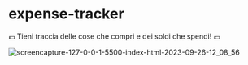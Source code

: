 # expense-tracker

💶 Tieni traccia delle cose che compri e dei soldi che spendi! 💶

![screencapture-127-0-0-1-5500-index-html-2023-09-26-12_08_56](https://github.com/YoungCeoOfSCZG/expense-tracker/assets/145061884/2b3bdb1f-5aee-4bb0-ae3e-6e38bc69f596)

